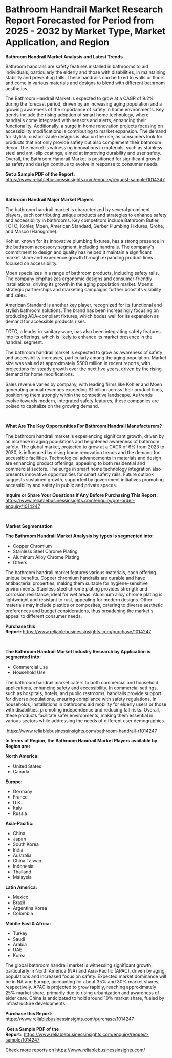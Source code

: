 <p><h1>Bathroom Handrail Market Research Report Forecasted for Period from 2025 -  2032 by Market Type, Market Application, and Region</h1></p><p><strong>Bathroom Handrail Market Analysis and Latest Trends</strong></p>
<p><p>Bathroom handrails are safety features installed in bathrooms to aid individuals, particularly the elderly and those with disabilities, in maintaining stability and preventing falls. These handrails can be fixed to walls or floors and come in various materials and designs to blend with different bathroom aesthetics.</p><p>The Bathroom Handrail Market is expected to grow at a CAGR of 9.2% during the forecast period, driven by an increasing aging population and a growing awareness of the importance of safety in home environments. Key trends include the rising adoption of smart home technology, where handrails come integrated with sensors and alerts, enhancing their functionality. Additionally, a surge in home renovation projects focusing on accessibility modifications is contributing to market expansion. The demand for stylish, customizable designs is also on the rise, as consumers look for products that not only provide safety but also complement their bathroom decor. The market is witnessing innovations in materials, such as stainless steel and anti-slip coatings, aimed at improving durability and user safety. Overall, the Bathroom Handrail Market is positioned for significant growth as safety and design continue to evolve in response to consumer needs.</p></p>
<p><strong>Get a Sample PDF of the Report:&nbsp;</strong> <a href="https://www.reliablebusinessinsights.com/enquiry/request-sample/1014247?utm_campaign=2289&utm_medium=2&utm_source=Github&utm_content=ia&utm_term=06032025&utm_id=bathroom-handrail">https://www.reliablebusinessinsights.com/enquiry/request-sample/1014247</a></p>
<p>&nbsp;</p>
<p><strong>Bathroom Handrail Major Market Players</strong></p>
<p><p>The bathroom handrail market is characterized by several prominent players, each contributing unique products and strategies to enhance safety and accessibility in bathrooms. Key competitors include Bathroom Butler, TOTO, Kohler, Moen, American Standard, Gerber Plumbing Fixtures, Grohe, and Masco (Hansgrohe).</p><p>Kohler, known for its innovative plumbing fixtures, has a strong presence in the bathroom accessory segment, including handrails. The company's commitment to design and quality has helped it maintain a significant market share and experience growth through expanding product lines focused on accessibility.</p><p>Moen specializes in a range of bathroom products, including safety rails. The company emphasizes ergonomic designs and consumer-friendly installations, driving its growth in the aging population market. Moen’s strategic partnerships and marketing campaigns further boost its visibility and sales.</p><p>American Standard is another key player, recognized for its functional and stylish bathroom solutions. The brand has been increasingly focusing on producing ADA-compliant fixtures, which bodes well for its expansion as demand for accessible products rises.</p><p>TOTO, a leader in sanitary ware, has also been integrating safety features into its offerings, which is likely to enhance its market presence in the handrail segment.</p><p>The bathroom handrail market is expected to grow as awareness of safety and accessibility increases, particularly among the aging population. Market size was valued at approximately $500 million in recent reports, with projections for steady growth over the next five years, driven by the rising demand for home modifications.</p><p>Sales revenue varies by company, with leading firms like Kohler and Moen generating annual revenues exceeding $1 billion across their product lines, positioning them strongly within the competitive landscape. As trends evolve towards modern, integrated safety features, these companies are poised to capitalize on the growing demand.</p></p>
<p>&nbsp;</p>
<p><strong>What Are The Key Opportunities For Bathroom Handrail Manufacturers?</strong></p>
<p><p>The bathroom handrail market is experiencing significant growth, driven by an increase in aging populations and heightened awareness of bathroom safety. The global market, projected to grow at a CAGR of 6% from 2023 to 2030, is influenced by rising home renovation trends and the demand for accessible facilities. Technological advancements in materials and design are enhancing product offerings, appealing to both residential and commercial sectors. The surge in smart home technology integration also presents innovative opportunities for smart safety rails. Future outlook suggests sustained growth, supported by government initiatives promoting accessibility and safety in public and private spaces.</p></p>
<p><strong>Inquire or Share Your Questions If Any Before Purchasing This Report:</strong> <a href="https://www.reliablebusinessinsights.com/enquiry/pre-order-enquiry/1014247?utm_campaign=2289&utm_medium=2&utm_source=Github&utm_content=ia&utm_term=06032025&utm_id=bathroom-handrail">https://www.reliablebusinessinsights.com/enquiry/pre-order-enquiry/1014247</a></p>
<p>&nbsp;</p>
<p><strong>Market Segmentation</strong></p>
<p><strong>The Bathroom Handrail Market Analysis by types is segmented into:</strong></p>
<p><ul><li>Copper Chromium</li><li>Stainless Steel Chrome Plating</li><li>Aluminum Alloy Chrome Plating</li><li>Others</li></ul></p>
<p><p>The bathroom handrail market features various materials, each offering unique benefits. Copper chromium handrails are durable and have antibacterial properties, making them suitable for hygiene-sensitive environments. Stainless steel chrome plating provides strength and corrosion resistance, ideal for wet areas. Aluminum alloy chrome plating is lightweight and resistant to rust, appealing for modern designs. Other materials may include plastics or composites, catering to diverse aesthetic preferences and budget considerations, thus broadening the market's appeal to different consumer needs.</p></p>
<p><strong>Purchase this Report:&nbsp;</strong><a href="https://www.reliablebusinessinsights.com/purchase/1014247?utm_campaign=2289&utm_medium=2&utm_source=Github&utm_content=ia&utm_term=06032025&utm_id=bathroom-handrail">https://www.reliablebusinessinsights.com/purchase/1014247</a></p>
<p>&nbsp;</p>
<p><strong>The Bathroom Handrail Market Industry Research by Application is segmented into:</strong></p>
<p><ul><li>Commercial Use</li><li>Household Use</li></ul></p>
<p><p>The bathroom handrail market caters to both commercial and household applications, enhancing safety and accessibility. In commercial settings, such as hospitals, hotels, and public restrooms, handrails provide support for diverse populations, ensuring compliance with safety regulations. In households, installations in bathrooms aid mobility for elderly users or those with disabilities, promoting independence and reducing fall risks. Overall, these products facilitate safer environments, making them essential in various sectors while addressing the needs of different user demographics.</p></p>
<p><a href="https://www.reliablebusinessinsights.com/bathroom-handrail-r1014247?utm_campaign=2289&utm_medium=2&utm_source=Github&utm_content=ia&utm_term=06032025&utm_id=bathroom-handrail">&nbsp;https://www.reliablebusinessinsights.com/bathroom-handrail-r1014247</a></p>
<p><strong>In terms of Region, the Bathroom Handrail Market Players available by Region are:</strong></p>
<p>
    <p> <strong> North America: </strong>
        <ul>
            <li>United States</li>
            <li>Canada</li>
        </ul>
        </p> 
    <p> <strong> Europe: </strong>
        <ul>
            <li>Germany</li>
            <li>France</li>
            <li>U.K.</li>
            <li>Italy</li>
            <li>Russia</li>
        </ul>
        </p> 
    <p> <strong> Asia-Pacific: </strong>
        <ul>
            <li>China</li>
            <li>Japan</li>
            <li>South Korea</li>
            <li>India</li>
            <li>Australia</li>
            <li>China Taiwan</li>
            <li>Indonesia</li>
            <li>Thailand</li>
            <li>Malaysia</li>
        </ul>
        </p> 
    <p> <strong> Latin America: </strong>
        <ul>
            <li>Mexico</li>
            <li>Brazil</li>
            <li>Argentina Korea</li>
            <li>Colombia</li>
        </ul>
        </p> 
    <p> <strong> Middle East & Africa: </strong>
        <ul>
            <li>Turkey</li>
            <li>Saudi</li>
            <li>Arabia</li>
            <li>UAE</li>
            <li>Korea</li>
        </ul>
    </p>
    </p>
<p><p>The global bathroom handrail market is witnessing significant growth, particularly in North America (NA) and Asia-Pacific (APAC), driven by aging populations and increased focus on safety. Expected market dominance will be in NA and Europe, accounting for about 35% and 30% market shares, respectively. APAC is projected to grow rapidly, reaching approximately 25% market share, primarily due to rising urbanization and awareness of elder care. China is anticipated to hold around 10% market share, fueled by infrastructure developments.</p></p>
<p><strong>Purchase this Report: </strong><a href="https://www.reliablebusinessinsights.com/purchase/1014247?utm_campaign=2289&utm_medium=2&utm_source=Github&utm_content=ia&utm_term=06032025&utm_id=bathroom-handrail">https://www.reliablebusinessinsights.com/purchase/1014247</a></p>
<p>&nbsp;<strong>Get a Sample PDF of the Report:&nbsp;&nbsp;</strong><a href="https://www.reliablebusinessinsights.com/enquiry/request-sample/1014247?utm_campaign=2289&utm_medium=2&utm_source=Github&utm_content=ia&utm_term=06032025&utm_id=bathroom-handrail">https://www.reliablebusinessinsights.com/enquiry/request-sample/1014247</a></p>
<p><strong></strong></p>
<p>Check more reports on <a href="https://www.reliablebusinessinsights.com/?utm_campaign=2289&utm_medium=2&utm_source=Github&utm_content=ia&utm_term=06032025&utm_id=bathroom-handrail">https://www.reliablebusinessinsights.com/</a></p>